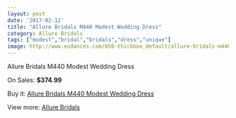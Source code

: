 ```yaml
---
layout: post
date: '2017-02-12'
title: "Allure Bridals M440 Modest Wedding Dress"
category: Allure Bridals
tags: ["modest","bridal","bridals","dress","unique"]
image: http://www.eudances.com/650-thickbox_default/allure-bridals-m440-modest-wedding-dress.jpg
---
```

Allure Bridals M440 Modest Wedding Dress

On Sales: **$374.99**
<a href="https://www.eudances.com/en/allure-bridals/204-allure-bridals-m440-modest-wedding-dress.html"><amp-img layout="responsive" width="600" height="600" src="//www.eudances.com/650-thickbox_default/allure-bridals-m440-modest-wedding-dress.jpg" alt="Allure Bridals M440 Modest Wedding Dress 0" /></a>
<a href="https://www.eudances.com/en/allure-bridals/204-allure-bridals-m440-modest-wedding-dress.html"><amp-img layout="responsive" width="600" height="600" src="//www.eudances.com/651-thickbox_default/allure-bridals-m440-modest-wedding-dress.jpg" alt="Allure Bridals M440 Modest Wedding Dress 1" /></a>

Buy it: [Allure Bridals M440 Modest Wedding Dress](https://www.eudances.com/en/allure-bridals/204-allure-bridals-m440-modest-wedding-dress.html "Allure Bridals M440 Modest Wedding Dress")

View more: [Allure Bridals](https://www.eudances.com/en/2-allure-bridals "Allure Bridals")